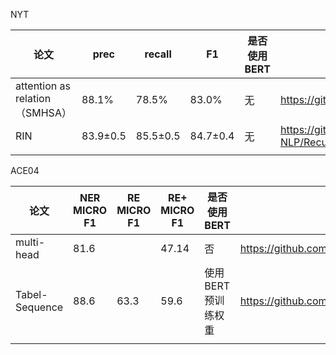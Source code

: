 NYT

| 论文                           | prec     | recall   | F1       | 是否使用BERT | 代码链接                                                     |
| ------------------------------ | -------- | -------- | -------- | ------------ | ------------------------------------------------------------ |
| attention as relation（SMHSA） | 88.1%    | 78.5%    | 83.0%    | 无           | https://github.com/chenshaowei57/SMHSA                       |
| RIN                            | 83.9±0.5 | 85.5±0.5 | 84.7±0.4 | 无           | https://github.com/BDBC-KG-NLP/Recurrent_Interaction_Network_EMNLP2020 |
|                                |          |          |          |              |                                                              |



ACE04

| 论文           | **NER MICRO F1** | **RE MICRO F1** | **RE+ MICRO F1** | 是否使用BERT       | 代码链接                                                     |
| -------------- | ---------------- | --------------- | ---------------- | ------------------ | ------------------------------------------------------------ |
| multi-head     | 81.6             |                 | 47.14            | 否                 | https://github.com/bekou/multihead_joint_entity_relation_extraction |
| Tabel-Sequence | 88.6             | 63.3            | 59.6             | 使用BERT预训练权重 | https://github.com/LorrinWWW/two-are-better-than-one         |
|                |                  |                 |                  |                    |                                                              |

